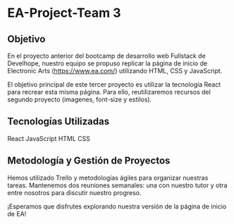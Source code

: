 # EA-Project-Team 3

## Objetivo

En el proyecto anterior del bootcamp de desarrollo web Fullstack de Develhope, nuestro equipo se propuso replicar la página de inicio de Electronic Arts (https://www.ea.com/) utilizando HTML, CSS y JavaScript.

El objetivo principal de este tercer proyecto es utilizar la tecnología React para recrear esta misma página. Para ello, reutilizaremos recursos del segundo proyecto (imagenes, font-size y estilos).

## Tecnologías Utilizadas

React
JavaScript
HTML
CSS

## Metodología y Gestión de Proyectos

Hemos utilizado Trello y metodologías ágiles para organizar nuestras tareas.
Mantenemos dos reuniones semanales: una con nuestro tutor y otra entre nosotros para discutir nuestro progreso.

¡Esperamos que disfrutes explorando nuestra versión de la página de inicio de EA!
